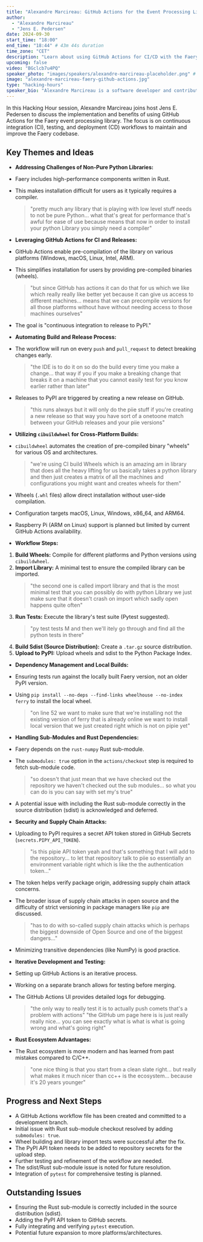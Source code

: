 ```yaml
---
title: "Alexandre Marcireau: GitHub Actions for the Event Processing Library Faery"
author:
  - "Alexandre Marcireau"
  - "Jens E. Pedersen"
date: 2024-09-30
start_time: "18:00"
end_time: "18:44" # 43m 44s duration
time_zone: "CET"
description: "Learn about using GitHub Actions for CI/CD with the Faery event processing library, presented by Alexandre Marcireau."
upcoming: false
video: "BGclcb7u4PQ"
speaker_photo: "images/speakers/alexandre-marcireau-placeholder.png" # Can reuse
image: "alexandre-marcireau-faery-github-actions.jpg"
type: "hacking-hours"
speaker_bio: "Alexandre Marcireau is a software developer and contributor in the neuromorphic computing space, known for his work on the Faery event processing library and its development workflows."
---
```


In this Hacking Hour session, Alexandre Marcireau joins host Jens E. Pedersen to discuss the implementation and benefits of using GitHub Actions for the Faery event processing library. The focus is on continuous integration (CI), testing, and deployment (CD) workflows to maintain and improve the Faery codebase.

## Key Themes and Ideas

*   **Addressing Challenges of Non-Pure Python Libraries:**
  *   Faery includes high-performance components written in Rust.
  *   This makes installation difficult for users as it typically requires a compiler.
      > "pretty much any library that is playing with low level stuff needs to not be pure Python... what that's great for performance that's awful for ease of use because means that now in order to install your python Library you simply need a compiler"

*   **Leveraging GitHub Actions for CI and Releases:**
  *   GitHub Actions enable pre-compilation of the library on various platforms (Windows, macOS, Linux, Intel, ARM).
  *   This simplifies installation for users by providing pre-compiled binaries (wheels).
      > "but since GitHub has actions it can do that for us which we like which really really like better yet because it can give us access to different machines... means that we can precompile versions for all those platforms without have without needing access to those machines ourselves"
  *   The goal is "continuous integration to release to PyPI."

*   **Automating Build and Release Process:**
  *   The workflow will run on every `push` and `pull_request` to detect breaking changes early.
      > "the IDE is to do it on so do the build every time you make a change... that way if you if you make a breaking change that breaks it on a machine that you cannot easily test for you know earlier rather than later"
  *   Releases to PyPI are triggered by creating a new release on GitHub.
      > "this runs always but it will only do the piie stuff if you're creating a new release so that way you have sort of a onetoone match between your GitHub releases and your piie versions"

*   **Utilizing `cibuildwheel` for Cross-Platform Builds:**
  *   `cibuildwheel` automates the creation of pre-compiled binary "wheels" for various OS and architectures.
      > "we're using CI build Wheels which is an amazing am in library that does all the heavy lifting for us basically takes a python library and then just creates a matrix of all the machines and configurations you might want and creates wheels for them"
  *   Wheels (`.whl` files) allow direct installation without user-side compilation.
  *   Configuration targets macOS, Linux, Windows, x86_64, and ARM64.
  *   Raspberry Pi (ARM on Linux) support is planned but limited by current GitHub Actions availability.

*   **Workflow Steps:**
  1.  **Build Wheels:** Compile for different platforms and Python versions using `cibuildwheel`.
  2.  **Import Library:** A minimal test to ensure the compiled library can be imported.
      > "the second one is called import library and that is the most minimal test that you can possibly do with python Library we just make sure that it doesn't crash on import which sadly open happens quite often"
  3.  **Run Tests:** Execute the library's test suite (Pytest suggested).
      > "py test tests M and then we'll itely go through and find all the python tests in there"
  4.  **Build Sdist (Source Distribution):** Create a `.tar.gz` source distribution.
  5.  **Upload to PyPI:** Upload wheels and sdist to the Python Package Index.

*   **Dependency Management and Local Builds:**
  *   Ensuring tests run against the locally built Faery version, not an older PyPI version.
  *   Using `pip install --no-deps --find-links wheelhouse --no-index ferry` to install the local wheel.
      > "on line 52 we want to make sure that we're installing not the existing version of ferry that is already online we want to install local version that we just created right which is not on pipie yet"

*   **Handling Sub-Modules and Rust Dependencies:**
  *   Faery depends on the `rust-numpy` Rust sub-module.
  *   The `submodules: true` option in the `actions/checkout` step is required to fetch sub-module code.
      > "so doesn't that just mean that we have checked out the repository we haven't checked out the sub modules... so what you can do is you can say with set my's true"
  *   A potential issue with including the Rust sub-module correctly in the source distribution (sdist) is acknowledged and deferred.

*   **Security and Supply Chain Attacks:**
  *   Uploading to PyPI requires a secret API token stored in GitHub Secrets (`secrets.PIPY_API_TOKEN`).
      > "is this pipie API token yeah and that's something that I will add to the repository... to let that repository talk to piie so essentially an environment variable right which is like the the authentication token..."
  *   The token helps verify package origin, addressing supply chain attack concerns.
  *   The broader issue of supply chain attacks in open source and the difficulty of strict versioning in package managers like `pip` are discussed.
      > "has to do with so-called supply chain attacks which is perhaps the biggest downside of Open Source and one of the biggest dangers..."
  *   Minimizing transitive dependencies (like NumPy) is good practice.

*   **Iterative Development and Testing:**
  *   Setting up GitHub Actions is an iterative process.
  *   Working on a separate branch allows for testing before merging.
  *   The GitHub Actions UI provides detailed logs for debugging.
      > "the only way to really test it is to actually push comets that's a problem with actions"
      > "the GitHub um page here is is just really really nice... you can see exactly what is what is what is going wrong and what's going right"

*   **Rust Ecosystem Advantages:**
  *   The Rust ecosystem is more modern and has learned from past mistakes compared to C/C++.
      > "one nice thing is that you start from a clean slate right... but really what makes it much nicer than cc++ is the ecosystem... because it's 20 years younger"

## Progress and Next Steps

*   A GitHub Actions workflow file has been created and committed to a development branch.
*   Initial issue with Rust sub-module checkout resolved by adding `submodules: true`.
*   Wheel building and library import tests were successful after the fix.
*   The PyPI API token needs to be added to repository secrets for the upload step.
*   Further testing and refinement of the workflow are needed.
*   The sdist/Rust sub-module issue is noted for future resolution.
*   Integration of `pytest` for comprehensive testing is planned.

## Outstanding Issues

*   Ensuring the Rust sub-module is correctly included in the source distribution (sdist).
*   Adding the PyPI API token to GitHub secrets.
*   Fully integrating and verifying `pytest` execution.
*   Potential future expansion to more platforms/architectures.
